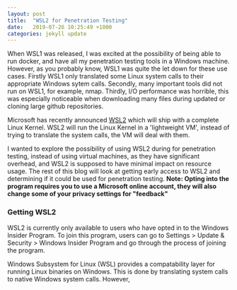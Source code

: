 ```yaml
---
layout: post
title:  "WSL2 for Penetration Testing"
date:   2019-07-26 10:25:49 +1000
categories: jekyll update
---
```


When WSL1 was released, I was excited at the possibility of being able to run docker, and have all my penetration testing tools in a Windows machine. However, as you probably know, WSL1 was quite the let down for these use cases. Firstly WSL1 only translated some Linux system calls to their appropriate Windows sytem calls. Secondly, many important tools did not run on WSL1, for example, nmap. Thirdly, I/O performance was horrible, this was especially noticeable when downloading many files during updated or cloning large github repositories.

Microsoft has recently announced [WSL2](https://devblogs.microsoft.com/commandline/announcing-wsl-2/) which will ship with a complete Linux Kernel. WSL2 will run the Linux Kernel in a 'lightweight VM', instead of trying to translate the system calls, the VM will deal with them.

I wanted to explore the possibility of using WSL2 during for penetration testing, instead of using virtual machines, as they have significant overhead, and WSL2 is supposed to have minimal impact on resource usage. The rest of this blog will look at getting early access to WSL2 and determining if it could be used for penetration testing.
 **Note: Opting into the program requires you to use a Microsoft online account, they will also change some of your privacy settings for "feedback"**

 ### Getting WSL2


 WSL2 is currently only available to users who have opted in to the Windows Insider Program. To join this program, users can go to Settings > Update & Security > Windows Insider Program and go through the process of joining the program.



Windows Subsystem for Linux (WSL) provides a compatability layer for running Linux binaries on Windows. This is done by translating system calls to native Windows system calls. However, 

